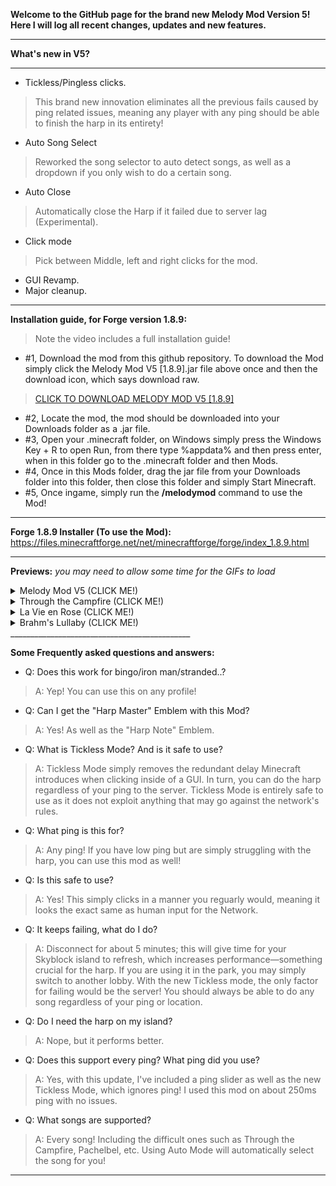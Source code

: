 **Welcome to the GitHub page for the brand new Melody Mod Version 5! Here I will log all recent changes, updates and new features.**
______________________________________________
**What's new in V5?**
______________________________________________
- Tickless/Pingless clicks. 
> This brand new innovation eliminates all the previous fails caused by ping related issues, meaning any player with any ping should be able to finish the harp in its entirety!
- Auto Song Select
> Reworked the song selector to auto detect songs, as well as a dropdown if you only wish to do a certain song.
- Auto Close
> Automatically close the Harp if it failed due to server lag (Experimental).
- Click mode
> Pick between Middle, left and right clicks for the mod.
- GUI Revamp.
- Major cleanup.
_____________________________________________
**Installation guide, for Forge version 1.8.9:**
> Note the video includes a full installation guide!
- #1, Download the mod from this github repository. To download the Mod simply click the Melody Mod V5 [1.8.9].jar file above once and then the download icon, which says download raw.
> [CLICK TO DOWNLOAD MELODY MOD V5 [1.8.9]](https://github.com/Joonlol/MelodyMod/raw/refs/heads/main/Melody%20Mod%20V5%20%5B1.8.9%5D.jar)
- #2, Locate the mod, the mod should be downloaded into your Downloads folder as a .jar file.
- #3, Open your .minecraft folder, on Windows simply press the Windows Key + R to open Run, from there type %appdata% and then press enter, when in this folder go to the .minecraft folder and then Mods.
- #4, Once in this Mods folder, drag the jar file from your Downloads folder into this folder, then close this folder and simply Start Minecraft.
- #5, Once ingame, simply run the **/melodymod** command to use the Mod!
_____________________________________________
**Forge 1.8.9 Installer (To use the Mod):** https://files.minecraftforge.net/net/minecraftforge/forge/index_1.8.9.html
_____________________________________________

**Previews:** *you may need to allow some time for the GIFs to load*

<details>
  <summary>Melody Mod V5 (CLICK ME!)</summary>

  ![MM5](https://i.giphy.com/media/v1.Y2lkPTc5MGI3NjExZjdkMmViM291aGtsZWUwbnJ0MWM0ZnhqNXhuNmFrOW9lOHc5NHhyeiZlcD12MV9pbnRlcm5hbF9naWZfYnlfaWQmY3Q9Zw/lZPtGNFdsYjjLJU1o8/giphy.gif)

</details>

<details>
  <summary>Through the Campfire (CLICK ME!)</summary>
*Note it may seem like the notes are going past and in turn failing, but in the videos you can see and hear the audio queues which show they get clicked perfectly.
  ![TTC](https://i.giphy.com/media/v1.Y2lkPTc5MGI3NjExZ3hhbXkzMW11bWttajQ0NmN5MTgzOHBqY3g3cXlnazlyNGFsa2h3MyZlcD12MV9pbnRlcm5hbF9naWZfYnlfaWQmY3Q9Zw/f9weJwuDV76g9u3Hid/giphy.gif)

</details>

</details>

<details>
*Note it may seem like the notes are going past and in turn failing, but in the videos you can see and hear the audio queues which show they get clicked perfectly.
  <summary>La Vie en Rose (CLICK ME!)</summary>
  
![LVER](https://i.giphy.com/media/v1.Y2lkPTc5MGI3NjExdjNhcHNmb2hseHYyaGl1YXI4cWRxcXFnOHpxM2xsZGw5a2p0d2JzeSZlcD12MV9pbnRlcm5hbF9naWZfYnlfaWQmY3Q9Zw/WXYEqocyzqsMsam5O7/giphy.gif)

</details>

<details>
*Note it may seem like the notes are going past and in turn failing, but in the videos you can see and hear the audio queues which show they get clicked perfectly.
*Note: Full song preview!

  <summary>Brahm's Lullaby (CLICK ME!)</summary>

  ![BSL](https://i.giphy.com/media/v1.Y2lkPTc5MGI3NjExZzgydW1tZjVua2Fsb3hkMWZsbjFkbnBnODRuN2d4aG1rejQ3ZmZubSZlcD12MV9pbnRlcm5hbF9naWZfYnlfaWQmY3Q9Zw/5TaZm1CO3wKxY8Kxn2/giphy.gif)

</details>
_____________________________________________

**Some Frequently asked questions and answers:**

- Q: Does this work for bingo/iron man/stranded..?
> A: Yep! You can use this on any profile!

- Q: Can I get the "Harp Master" Emblem with this Mod?
> A: Yes! As well as the "Harp Note" Emblem.

- Q: What is Tickless Mode? And is it safe to use?
> A: Tickless Mode simply removes the redundant delay Minecraft introduces when clicking inside of a GUI. In turn, you can do the harp regardless of your ping to the server. Tickless Mode is entirely safe to use as it does not exploit anything that may go against the network's rules.

- Q: What ping is this for?
> A: Any ping! If you have low ping but are simply struggling with the harp, you can use this mod as well!

- Q: Is this safe to use?
> A: Yes! This simply clicks in a manner you reguarly would, meaning it looks the exact same as human input for the Network.

- Q: It keeps failing, what do I do?
> A: Disconnect for about 5 minutes; this will give time for your Skyblock island to refresh, which increases performance—something crucial for the harp. If you are using it in the park, you may simply switch to another lobby. With the new Tickless mode, the only factor for failing would be the server! You should always be able to do any song regardless of your ping or location.

- Q: Do I need the harp on my island?
> A: Nope, but it performs better.

- Q: Does this support every ping? What ping did you use?
> A: Yes, with this update, I've included a ping slider as well as the new Tickless Mode, which ignores ping! I used this mod on about 250ms ping with no issues.

- Q: What songs are supported?
> A: Every song! Including the difficult ones such as Through the Campfire, Pachelbel, etc. Using Auto Mode will automatically select the song for you!

_____________________________________________
